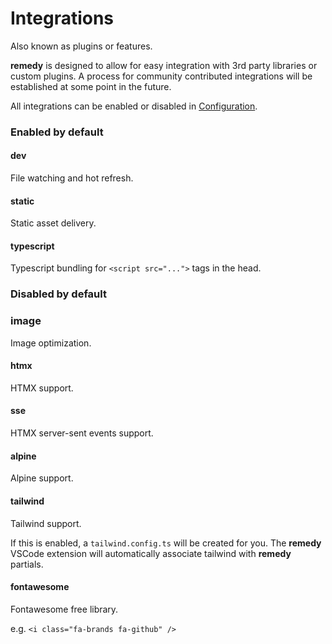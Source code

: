 # Integrations

Also known as plugins or features.

**remedy** is designed to allow for easy integration with 3rd party libraries or custom plugins.  A process for community contributed integrations will be established at some point in the future.

All integrations can be enabled or disabled in [Configuration](/configuration).

### Enabled by default

#### dev

File watching and hot refresh.

#### static

Static asset delivery.

#### typescript

Typescript bundling for `<script src="...">` tags in the head.

### Disabled by default

### image

Image optimization.

#### htmx

HTMX support.

#### sse

HTMX server-sent events support.

#### alpine

Alpine support.

#### tailwind

Tailwind support.

If this is enabled, a `tailwind.config.ts` will be created for you.  The **remedy** VSCode extension will automatically associate tailwind with **remedy** partials.

#### fontawesome

Fontawesome free library.

e.g. `<i class="fa-brands fa-github" />`
